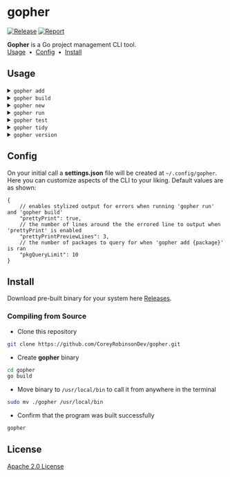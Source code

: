 # gopher
[![Release](https://github.com/CoreyRobinsonDev/gopher/actions/workflows/release.yml/badge.svg)](https://github.com/CoreyRobinsonDev/gopher/actions/workflows/release.yml)
[![Report](https://img.shields.io/badge/go%20report-A+-brightgreen.svg?style=flat)](https://goreportcard.com/report/github.com/CoreyRobinsonDev/gopher)

**Gopher** is a Go project management CLI tool.
<br>
[Usage](#Usage) <span>&nbsp;•&nbsp;</span> [Config](#Config) <span>&nbsp;•&nbsp;</span> [Install](#Install)

## Usage
<details>
    <summary><code>gopher add</code></summary>
    <img alt="add command gif" src="https://vhs.charm.sh/vhs-VxKxN5my8JTDsSu5HPijo.gif"/>
    <img alt="add command example gif" src="https://vhs.charm.sh/vhs-6SPu40VY4S6egGciFxYl4U.gif"/>
</details>
<details>
    <summary><code>gopher build</code></summary>
    <img alt="add command gif" src="https://vhs.charm.sh/vhs-4cqk1DmrECFWHnHE21kLyA.gif"/>
</details>
<details>
    <summary><code>gopher new</code></summary>
    <img alt="add command gif" src="https://vhs.charm.sh/vhs-69YDFALfOTecVT1HmJjFHP.gif"/>
</details>
<details>
    <summary><code>gopher run</code></summary>
    <img alt="add command gif" src="https://vhs.charm.sh/vhs-32VJdIqvYHoH8wMk6grmZW.gif"/>
</details>
<details>
    <summary><code>gopher test</code></summary>
    <img alt="add command gif" src="https://vhs.charm.sh/vhs-2tCXkm2NSVWSj6sNZ4JEC7.gif"/>
</details>
<details>
    <summary><code>gopher tidy</code></summary>
    <img alt="add command gif" src="https://vhs.charm.sh/vhs-2NJcaxNnzj9jf9g0nZseAU.gif"/>
</details>
<details>
    <summary><code>gopher version</code></summary>
    <img alt="add command gif" src="https://vhs.charm.sh/vhs-2mhDWhXegEYaUO6LWSuh2u.gif"/>
</details>

## Config
On your initial call a **settings.json** file will be created at <code>~/.config/gopher</code>. Here you can customize aspects of the CLI to your liking.
Default values are as shown:

```jsonc
{
    // enables stylized output for errors when running 'gopher run' and 'gopher build'
	"prettyPrint": true,
    // the number of lines around the the errored line to output when 'prettyPrint' is enabled
	"prettyPrintPreviewLines": 3,
    // the number of packages to query for when 'gopher add {package}' is ran
	"pkgQueryLimit": 10
}
```

## Install
Download pre-built binary for your system here [Releases](https://github.com/CoreyRobinsonDev/gopher/releases).

### Compiling from Source
- Clone this repository
```bash
git clone https://github.com/CoreyRobinsonDev/gopher.git
```
- Create **gopher** binary
```bash
cd gopher
go build
```
- Move binary to <code>/usr/local/bin</code> to call it from anywhere in the terminal
```bash
sudo mv ./gopher /usr/local/bin
```
- Confirm that the program was built successfully
```bash
gopher
```

## License
[Apache 2.0 License](./LICENSE)
